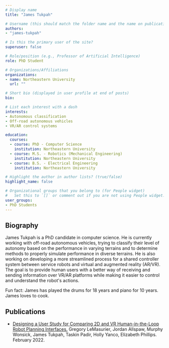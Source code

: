 ```yaml
---
# Display name
title: "James Tukpah"

# Username (this should match the folder name and the name on publications)
authors:
- "james-tukpah"

# Is this the primary user of the site?
superuser: false

# Role/position (e.g., Professor of Artificial Intelligence)
role: PhD Student 

# Organizations/Affiliations
organizations:
- name: Northeastern University
  url: ""

# Short bio (displayed in user profile at end of posts)
bio:

# List each interest with a dash
interests:
- Autonomous classification
- Off-road autonomous vehicles
- VR/AR control systems

education:
  courses:
  - course: PhD - Computer Science
    institution: Northeastern University
  - course: M.S. - Robotics (Mechanical Engineering)
    institution: Northeastern University
  - course: B.S. - Electrical Engineering
    institution: Northeastern University

# Highlight the author in author lists? (true/false)
highlight_name: false

# Organizational groups that you belong to (for People widget)
#   Set this to `[]` or comment out if you are not using People widget.
user_groups:
- PhD Students
---
```


## Biography

James Tukpah is a PhD candidate in computer science. He is currently working with off-road autonomous vehicles, trying to classify their level of autonomy based on the performance in varying terrains and to determine methods to properly simulate performance in diverse terrains. He is also working on developing a more streamlined process for a shared controller system between service robots and virtual and augmented reality (AR/VR). The goal is to provide human users with a better way of receiving and sending information over VR/AR platforms while making it easier to control and understand the robot's actions.

Fun fact: James has played the drums for 18 years and piano for 10 years. James loves to cook.

## Publications

- [Designing a User Study for Comparing 2D and VR Human-in-the-Loop Robot Planning Interfaces.](https://openreview.net/forum?id=HNeeXUiQjkc) Gregory LeMasurier, Jordan Allspaw, Murphy Wonsick, James Tukpah, Taskin Padir, Holly Yanco, Elizabeth Phillips. February 2022.  
